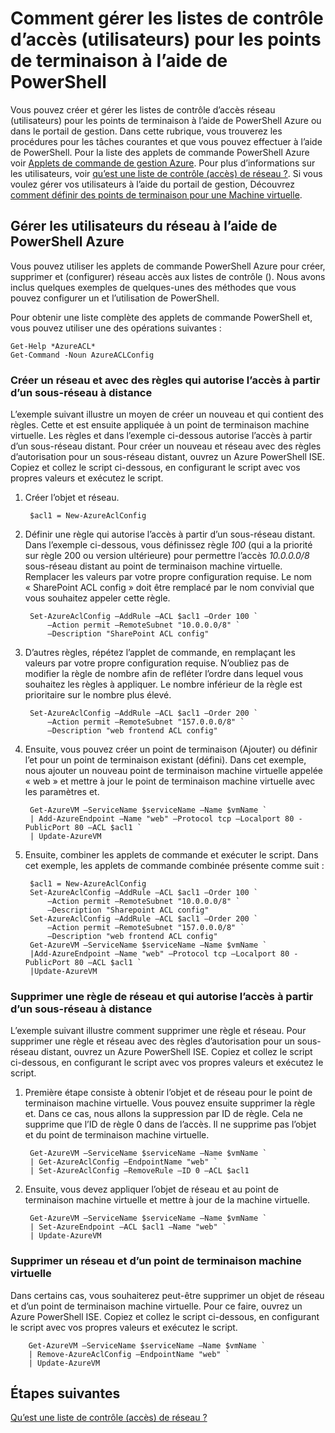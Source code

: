 <properties
   pageTitle="Comment gérer les listes de contrôle d’accès (utilisateurs) pour les points de terminaison à l’aide de PowerShell"
   description="Découvrez comment gérer les utilisateurs avec PowerShell"
   services="virtual-network"
   documentationCenter="na"
   authors="jimdial"
   manager="carmonm"
   editor="tysonn" />
<tags
   ms.service="virtual-network"
   ms.devlang="na"
   ms.topic="article"
   ms.tgt_pltfrm="na"
   ms.workload="infrastructure-services"
   ms.date="03/15/2016"
   ms.author="jdial" />

# <a name="how-to-manage-access-control-lists-acls-for-endpoints-by-using-powershell"></a>Comment gérer les listes de contrôle d’accès (utilisateurs) pour les points de terminaison à l’aide de PowerShell

Vous pouvez créer et gérer les listes de contrôle d’accès réseau (utilisateurs) pour les points de terminaison à l’aide de PowerShell Azure ou dans le portail de gestion. Dans cette rubrique, vous trouverez les procédures pour les tâches courantes et que vous pouvez effectuer à l’aide de PowerShell. Pour la liste des applets de commande PowerShell Azure voir [Applets de commande de gestion Azure](http://go.microsoft.com/fwlink/?LinkId=317721). Pour plus d’informations sur les utilisateurs, voir [qu’est une liste de contrôle (accès) de réseau ?](virtual-networks-acl.md). Si vous voulez gérer vos utilisateurs à l’aide du portail de gestion, Découvrez [comment définir des points de terminaison pour une Machine virtuelle](../virtual-machines/virtual-machines-windows-classic-setup-endpoints.md).

## <a name="manage-network-acls-by-using-azure-powershell"></a>Gérer les utilisateurs du réseau à l’aide de PowerShell Azure

Vous pouvez utiliser les applets de commande PowerShell Azure pour créer, supprimer et (configurer) réseau accès aux listes de contrôle (). Nous avons inclus quelques exemples de quelques-unes des méthodes que vous pouvez configurer un et l’utilisation de PowerShell.

Pour obtenir une liste complète des applets de commande PowerShell et, vous pouvez utiliser une des opérations suivantes :

    Get-Help *AzureACL*
    Get-Command -Noun AzureACLConfig

### <a name="create-a-network-acl-with-rules-that-permit-access-from-a-remote-subnet"></a>Créer un réseau et avec des règles qui autorise l’accès à partir d’un sous-réseau à distance

L’exemple suivant illustre un moyen de créer un nouveau et qui contient des règles. Cette et est ensuite appliquée à un point de terminaison machine virtuelle. Les règles et dans l’exemple ci-dessous autorise l’accès à partir d’un sous-réseau distant. Pour créer un nouveau et réseau avec des règles d’autorisation pour un sous-réseau distant, ouvrez un Azure PowerShell ISE. Copiez et collez le script ci-dessous, en configurant le script avec vos propres valeurs et exécutez le script.

1. Créer l’objet et réseau.

        $acl1 = New-AzureAclConfig

1. Définir une règle qui autorise l’accès à partir d’un sous-réseau distant. Dans l’exemple ci-dessous, vous définissez règle *100* (qui a la priorité sur règle 200 ou version ultérieure) pour permettre l’accès *10.0.0.0/8* sous-réseau distant au point de terminaison machine virtuelle. Remplacer les valeurs par votre propre configuration requise. Le nom « SharePoint ACL config » doit être remplacé par le nom convivial que vous souhaitez appeler cette règle.

        Set-AzureAclConfig –AddRule –ACL $acl1 –Order 100 `
            –Action permit –RemoteSubnet "10.0.0.0/8" `
            –Description "SharePoint ACL config"

1. D’autres règles, répétez l’applet de commande, en remplaçant les valeurs par votre propre configuration requise. N’oubliez pas de modifier la règle de nombre afin de refléter l’ordre dans lequel vous souhaitez les règles à appliquer. Le nombre inférieur de la règle est prioritaire sur le nombre plus élevé.

        Set-AzureAclConfig –AddRule –ACL $acl1 –Order 200 `
            –Action permit –RemoteSubnet "157.0.0.0/8" `
            –Description "web frontend ACL config"

1. Ensuite, vous pouvez créer un point de terminaison (Ajouter) ou définir l’et pour un point de terminaison existant (défini). Dans cet exemple, nous ajouter un nouveau point de terminaison machine virtuelle appelée « web » et mettre à jour le point de terminaison machine virtuelle avec les paramètres et.

        Get-AzureVM –ServiceName $serviceName –Name $vmName `
        | Add-AzureEndpoint –Name "web" –Protocol tcp –Localport 80 - PublicPort 80 –ACL $acl1 `
        | Update-AzureVM

1. Ensuite, combiner les applets de commande et exécuter le script. Dans cet exemple, les applets de commande combinée présente comme suit :

        $acl1 = New-AzureAclConfig
        Set-AzureAclConfig –AddRule –ACL $acl1 –Order 100 `
            –Action permit –RemoteSubnet "10.0.0.0/8" `
            –Description "Sharepoint ACL config"
        Set-AzureAclConfig –AddRule –ACL $acl1 –Order 200 `
            –Action permit –RemoteSubnet "157.0.0.0/8" `
            –Description "web frontend ACL config"
        Get-AzureVM –ServiceName $serviceName –Name $vmName `
        |Add-AzureEndpoint –Name "web" –Protocol tcp –Localport 80 - PublicPort 80 –ACL $acl1 `
        |Update-AzureVM

### <a name="remove-a-network-acl-rule-that-permits-access-from-a-remote-subnet"></a>Supprimer une règle de réseau et qui autorise l’accès à partir d’un sous-réseau à distance

L’exemple suivant illustre comment supprimer une règle et réseau.  Pour supprimer une règle et réseau avec des règles d’autorisation pour un sous-réseau distant, ouvrez un Azure PowerShell ISE. Copiez et collez le script ci-dessous, en configurant le script avec vos propres valeurs et exécutez le script.

1. Première étape consiste à obtenir l’objet et de réseau pour le point de terminaison machine virtuelle. Vous pouvez ensuite supprimer la règle et. Dans ce cas, nous allons la suppression par ID de règle. Cela ne supprime que l’ID de règle 0 dans de l’accès. Il ne supprime pas l’objet et du point de terminaison machine virtuelle.

        Get-AzureVM –ServiceName $serviceName –Name $vmName `
        | Get-AzureAclConfig –EndpointName "web" `
        | Set-AzureAclConfig –RemoveRule –ID 0 –ACL $acl1

1. Ensuite, vous devez appliquer l’objet de réseau et au point de terminaison machine virtuelle et mettre à jour de la machine virtuelle.

        Get-AzureVM –ServiceName $serviceName –Name $vmName `
        | Set-AzureEndpoint –ACL $acl1 –Name "web" `
        | Update-AzureVM

### <a name="remove-a-network-acl-from-a-virtual-machine-endpoint"></a>Supprimer un réseau et d’un point de terminaison machine virtuelle

Dans certains cas, vous souhaiterez peut-être supprimer un objet de réseau et d’un point de terminaison machine virtuelle. Pour ce faire, ouvrez un Azure PowerShell ISE. Copiez et collez le script ci-dessous, en configurant le script avec vos propres valeurs et exécutez le script.

        Get-AzureVM –ServiceName $serviceName –Name $vmName `
        | Remove-AzureAclConfig –EndpointName "web" `
        | Update-AzureVM

## <a name="next-steps"></a>Étapes suivantes

[Qu’est une liste de contrôle (accès) de réseau ?](virtual-networks-acl.md)
